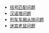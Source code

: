  - [括号匹配问题](./matchedPairs.cpp)
 - [汉诺塔问题](./towersOfHanoi.cpp)
 - [列车车厢从排问题](./railroadReSort.cpp)
 - [迷宫老鼠问题](./mazeMouse.cpp)